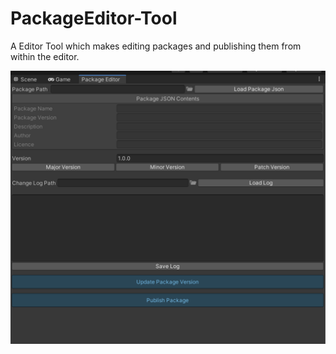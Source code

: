 # PackageEditor-Tool
A Editor Tool which makes editing packages and publishing them from within the editor.

![Package Editor Preview](Images/PackageEditorPreview.png)
